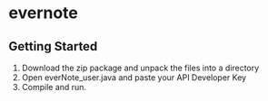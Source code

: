 # evernote

## Getting Started

1. Download the zip package and unpack the files into a directory
2. Open everNote_user.java and paste your API Developer Key
3. Compile and run.
